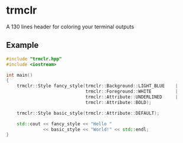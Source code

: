 # trmclr
A 130 lines header for coloring your terminal outputs

## Example

```c++
#include "trmclr.hpp"
#include <iostream>

int main()
{
    trmclr::Style fancy_style(trmclr::Background::LIGHT_BLUE    |
                              trmclr::Foreground::WHITE         |
                              trmclr::Attribute::UNDERLINED     |
                              trmclr::Attribute::BOLD);

    trmclr::Style basic_style(trmclr::Attribute::DEFAULT);

    std::cout << fancy_style << "Hello " 
              << basic_style << "World!" << std::endl;
}
```
